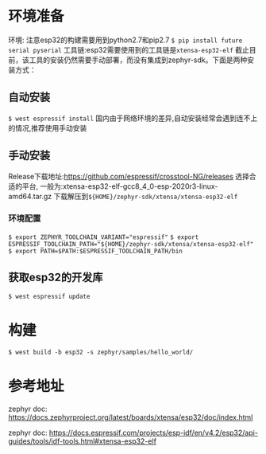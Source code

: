 # 环境准备

环境: 注意esp32的构建需要用到python2.7和pip2.7
`$ pip install future serial pyserial`
工具链:esp32需要使用到的工具链是`xtensa-esp32-elf` 截止目前，该工具的安装仍然需要手动部署，而没有集成到zephyr-sdk。下面是两种安装方式：

## 自动安装

`$ west espressif install`
国内由于网络环境的差异,自动安装经常会遇到连不上的情况,推荐使用手动安装

## 手动安装

Release下载地址:https://github.com/espressif/crosstool-NG/releases
选择合适的平台, 一般为:xtensa-esp32-elf-gcc8_4_0-esp-2020r3-linux-amd64.tar.gz
下载解压到`${HOME}/zephyr-sdk/xtensa/xtensa-esp32-elf`

### 环境配置

`$ export ZEPHYR_TOOLCHAIN_VARIANT="espressif"`
`$ export ESPRESSIF_TOOLCHAIN_PATH="${HOME}/zephyr-sdk/xtensa/xtensa-esp32-elf"`
`$ export PATH=$PATH:$ESPRESSIF_TOOLCHAIN_PATH/bin`

## 获取esp32的开发库

`$ west espressif update`

# 构建
`$ west build -b esp32 -s zephyr/samples/hello_world/`


# 参考地址

zephyr doc: https://docs.zephyrproject.org/latest/boards/xtensa/esp32/doc/index.html

zephyr doc: https://docs.espressif.com/projects/esp-idf/en/v4.2/esp32/api-guides/tools/idf-tools.html#xtensa-esp32-elf
